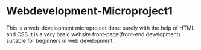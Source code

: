 # Webdevelopment-Microproject1
This is a web-development microproject done purely with the help of HTML and CSS.It is a very basic website front-page(front-end development) 
suitable for beginners in web development.
